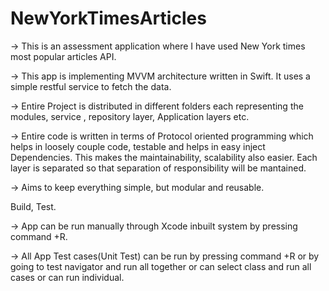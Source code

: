 # NewYorkTimesArticles

-> This is an assessment application where I have used New York times most popular articles API. 

-> This app is implementing MVVM architecture written in Swift. It uses a simple restful service to fetch the data.

-> Entire Project is distributed in different folders each representing the modules, service , repository layer, Application layers etc.

-> Entire code is written in terms of Protocol oriented programming which helps in loosely couple code, testable and helps in easy inject Dependencies. This makes the maintainability, scalability also easier.
    Each layer is separated so that separation of responsibility will be
    mantained. 

-> Aims to keep everything simple, but modular and reusable.

Build, Test.

-> App can be run manually through Xcode inbuilt system by pressing command +R.

-> All App Test cases(Unit Test) can be run by pressing command +R or by going to test navigator and run all together or can select class and run all cases or can run individual.
